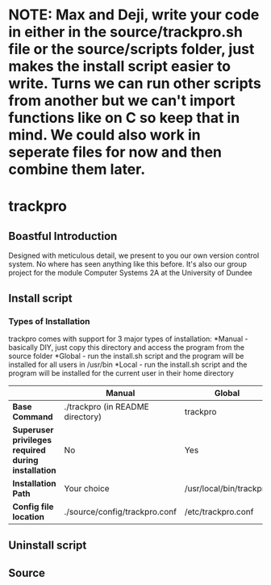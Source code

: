 # NOTE: Max and Deji, write your code in either in the source/trackpro.sh file or the source/scripts folder, just makes the install script easier to write. Turns we can run other scripts from another but we can't import functions like on C so keep that in mind. We could also work in seperate files for now and then combine them later.

# trackpro
## Boastful Introduction
Designed with meticulous detail, we present to you our own version control system. No where has seen anything like this before. It's also our group project for the module Computer Systems 2A at the University of Dundee

## Install script
### Types of Installation
trackpro comes with support for 3 major types of installation: 
*Manual - basically DIY, just copy this directory and access the program from the source folder
*Global - run the install.sh script and the program will be installed for all users in /usr/bin
*Local - run the install.sh script and the program will be installed for the current user in their home directory

|  | Manual | Global | Local |
| --- | --- |---| ---|
| **Base Command** | ./trackpro (in README directory) | trackpro | trackpro |
| **Superuser privileges required during installation** | No | Yes | No |
| **Installation Path** | Your choice | /usr/local/bin/trackpro | $HOME/bin/trackpro
| **Config file location** | ./source/config/trackpro.conf | /etc/trackpro.conf | $HOME/.trackpro/trackpro.conf |

## Uninstall script

## Source